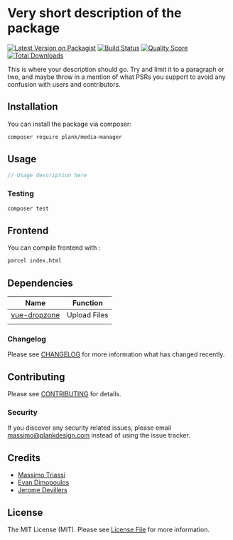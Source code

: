 # Very short description of the package

[![Latest Version on Packagist](https://img.shields.io/packagist/v/plank/media-manager.svg?style=flat-square)](https://packagist.org/packages/plank/media-manager)
[![Build Status](https://img.shields.io/travis/plank/media-manager/master.svg?style=flat-square)](https://travis-ci.org/plank/media-manager)
[![Quality Score](https://img.shields.io/scrutinizer/g/plank/media-manager.svg?style=flat-square)](https://scrutinizer-ci.com/g/plank/media-manager)
[![Total Downloads](https://img.shields.io/packagist/dt/plank/media-manager.svg?style=flat-square)](https://packagist.org/packages/plank/media-manager)

This is where your description should go. Try and limit it to a paragraph or two, and maybe throw in a mention of what PSRs you support to avoid any confusion with users and contributors.

## Installation

You can install the package via composer:

```bash
composer require plank/media-manager
```

## Usage

``` php
// Usage description here
```

### Testing

``` bash
composer test
```

## Frontend

You can compile frontend with :

```bash
parcel index.html
```

## Dependencies

| Name | Function |
| --- | --- |
| [vue-dropzone](https://rowanwins.github.io/vue-dropzone/) | Upload Files |
|     |     |


### Changelog

Please see [CHANGELOG](CHANGELOG.md) for more information what has changed recently.

## Contributing

Please see [CONTRIBUTING](CONTRIBUTING.md) for details.

### Security

If you discover any security related issues, please email massimo@plankdesign.com instead of using the issue tracker.

## Credits

- [Massimo Triassi](https://github.com/m-triassi)
- [Evan Dimopoulos](https://github.com/EvanDime)
- [Jerome Devillers](https://github.com/JeromeDevillers/)

## License

The MIT License (MIT). Please see [License File](LICENSE.md) for more information.
